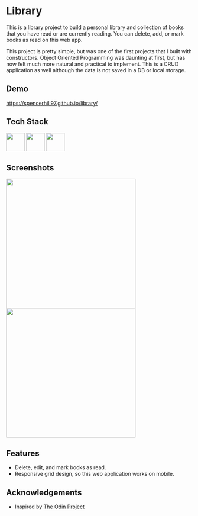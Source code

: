 
# Library

This is a library project to build a personal library and collection of books that you have read or are currently reading. You can delete, add, or mark books as read on this web app.

This project is pretty simple, but was one of the first projects that I built with constructors. Object Oriented Programming was daunting at first, but has now felt much more natural and practical to implement. This is a CRUD application as well although the data is not saved in a DB or local storage.

## Demo

https://spencerhill97.github.io/library/


## Tech Stack

<div align="left">
<img src="https://cdn.jsdelivr.net/gh/devicons/devicon/icons/html5/html5-original.svg" width="50" height="50"/>
<img src="https://cdn.jsdelivr.net/gh/devicons/devicon/icons/css3/css3-original.svg" width="50" height="50" />
<img src="https://cdn.jsdelivr.net/gh/devicons/devicon/icons/javascript/javascript-original.svg" width="50" height="50" />
</div>


## Screenshots

<img src="https://github.com/spencerhill97/library/assets/113248092/eb975621-508f-456f-bf9c-442da2dc5aec" width="350" />
<img src="https://github.com/spencerhill97/library/assets/113248092/7b74c591-6b7e-4502-87fb-f0da55623621" width="350" />


## Features

- Delete, edit, and mark books as read.
- Responsive grid design, so this web application works on mobile.


## Acknowledgements

 - Inspired by [The Odin Project](https://www.theodinproject.com/lessons/node-path-javascript-library)


